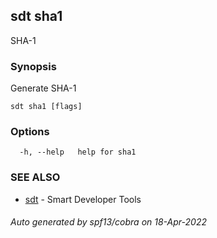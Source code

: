 ## sdt sha1

SHA-1

### Synopsis

Generate SHA-1

```
sdt sha1 [flags]
```

### Options

```
  -h, --help   help for sha1
```

### SEE ALSO

* [sdt](sdt.md)	 - Smart Developer Tools

###### Auto generated by spf13/cobra on 18-Apr-2022
